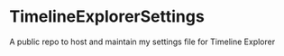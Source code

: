 # TimelineExplorerSettings
A public repo to host and maintain my settings file for Timeline Explorer
